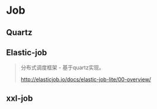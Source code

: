 # Job
## Quartz
## Elastic-job 
> 分布式调度框架 - 基于quartz实现。
>
> http://elasticjob.io/docs/elastic-job-lite/00-overview/
>
> 
## xxl-job
